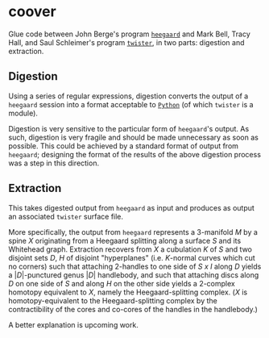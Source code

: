 # coover
Glue code between John Berge's program 
[`heegaard`](https://www.math.uic.edu/t3m) and Mark Bell,
Tracy Hall, and Saul Schleimer's program
[`twister`](https://bitbucket.org/Mark_Bell/twister), in two
parts: digestion and extraction.

## Digestion
Using a series of regular expressions, digestion
converts the output of a `heegaard` session into
a format acceptable to [`Python`](https://www.python.org/)
(of which `twister` is a module).

Digestion is very sensitive to the particular form of
`heegaard`'s output. As such, digestion is very fragile and
should be made unnecessary as soon as possible. This could be
achieved by a standard format of output from `heegaard`; 
designing the format of the results of the above digestion 
process was a step in this direction.

## Extraction
This takes digested output from `heegaard` as input and
produces as output an associated `twister` surface file.

More specifically, the output from `heegaard` represents
a 3-manifold *M* by a spine *X* originating from a Heegaard
splitting along a surface *S* and its Whitehead graph. 
Extraction recovers from *X* a cubulation *K* of *S* and
two disjoint sets *D*, *H* of disjoint "hyperplanes" 
(i.e. *K*-normal curves which cut no corners) such that
attaching 2-handles to one side of *S x I* along *D* yields
a |*D*|-punctured genus |*D*| handlebody, and such that
attaching discs along *D* on one side of *S* and along
*H* on the other side yields a 2-complex homotopy equivalent
to *X*, namely the Heegaard-splitting complex. (*X* is 
homotopy-equivalent to the Heegaard-splitting complex
by the contractibility of the cores and co-cores of the
handles in the handlebody.)

A better explanation is upcoming work.

